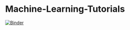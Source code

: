 # Machine-Learning-Tutorials

[![Binder](https://mybinder.org/badge_logo.svg)](https://mybinder.org/v2/gh/DelisLab/Machine-Learning-Tutorials/main)
